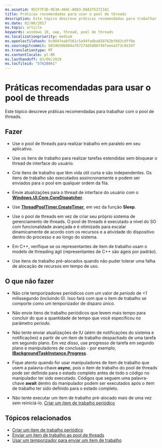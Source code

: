 ```yaml
---
ms.assetid: 95CF7F3D-9E3A-40AC-A083-D8A375272181
title: Práticas recomendadas para usar o pool de threads
description: Este tópico descreve práticas recomendadas para trabalhar com o pool de threads.
ms.date: 02/08/2017
ms.topic: article
keywords: windows 10, uwp, thread, pool de threads
ms.localizationpriority: medium
ms.openlocfilehash: 6c004feabf561c5a94fadba858762bf683c9ff0e
ms.sourcegitcommit: b034650b684a767274d5d88746faeea373c8e34f
ms.translationtype: MT
ms.contentlocale: pt-BR
ms.lasthandoff: 03/06/2019
ms.locfileid: "57628041"
---
```

# <a name="best-practices-for-using-the-thread-pool"></a>Práticas recomendadas para usar o pool de threads

Este tópico descreve práticas recomendadas para trabalhar com o pool de threads.

## <a name="dos"></a>Fazer


-   Use o pool de threads para realizar trabalho em paralelo em seu aplicativo.

-   Use os itens de trabalho para realizar tarefas estendidas sem bloquear o thread de interface do usuário.

-   Crie itens de trabalho que têm vida útil curta e são independentes. Os itens de trabalho são executados assincronamente e podem ser enviados para o pool em qualquer ordem da fila.

-   Envie atualizações para o thread de interface do usuário com o [**Windows.UI.Core.CoreDispatcher**](https://msdn.microsoft.com/library/windows/apps/BR208211).

-   Use [**ThreadPoolTimer.CreateTimer**](https://msdn.microsoft.com/library/windows/apps/Hh967921), em vez da função **Sleep**.

-   Use o pool de threads em vez de criar seu próprio sistema de gerenciamento de threads. O pool de threads é executado a nível do SO com funcionalidade avançada e é otimizado para escalar dinamicamente de acordo com os recursos e a atividade do dispositivo dentro do processo e ao longo do sistema.

-   Em C++, verifique se os representantes de item de trabalho usam o modelo de threading ágil (representantes de C++ são ágeis por padrão).

-   Use itens de trabalho pré-alocados quando não puder tolerar uma falha de alocação de recursos em tempo de uso.

## <a name="donts"></a>O que não fazer


-   Não crie temporizadores periódicos com um valor de *período* de &lt;1 milissegundo (incluindo 0). Isso fará com que o item de trabalho se comporte como um temporizador de disparo único.

-   Não envie itens de trabalho periódicos que levem mais tempo para concluir do que a quantidade de tempo que você especificou no parâmetro *período*.

-   Não tente enviar atualizações de IU (além de notificações do sistema e notificações) a partir de um item de trabalho despachado de uma tarefa em segundo plano. Em vez disso, use progresso de tarefa em segundo plano e manipuladores de conclusão - por exemplo, [**IBackgroundTaskInstance.Progress**](https://msdn.microsoft.com/library/windows/apps/BR224800).

-   Fique atento quando for usar manipuladores de item de trabalho que usem a palavra-chave **async**, pois o item de trabalho do pool de threads pode ser definido para o estado completo antes de todo o código no manipulador ter sido executado. Códigos que seguem uma palavra-chave **await** dentro do manipulador podem ser executados após o item de trabalho ter sido definido para o estado completo.

-   Não tente executar um item de trabalho pré-alocado mais de uma vez sem reiniciá-lo. [Criar um item de trabalho periódico](create-a-periodic-work-item.md)

## <a name="related-topics"></a>Tópicos relacionados


* [Criar um item de trabalho periódico](create-a-periodic-work-item.md)
* [Enviar um item de trabalho ao pool de threads](submit-a-work-item-to-the-thread-pool.md)
* [Usar um temporizador para enviar um item de trabalho](use-a-timer-to-submit-a-work-item.md)
